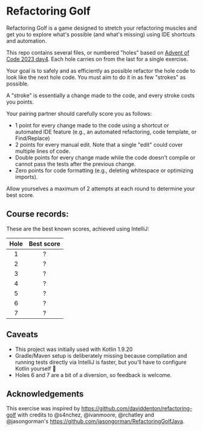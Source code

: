 # Refactoring Golf

Refactoring Golf is a game designed to stretch your refactoring muscles 
and get you to explore what's possible (and what's missing) using IDE shortcuts and automation.

This repo contains several files, or numbered "holes" based on [Advent of Code 2023 day4](https://adventofcode.com/2023/day/4). 
Each hole carries on from the last for a single exercise.

Your goal is to safely and as efficiently as possible refactor the hole code to look like the next hole code. 
You must aim to do it in as few "strokes" as possible.

A "stroke" is essentially a change made to the code, and every stroke costs you points.

Your pairing partner should carefully score you as follows:
- 1 point for every change made to the code using a shortcut or automated IDE feature (e.g., an automated refactoring, code template, or Find/Replace)
- 2 points for every manual edit. Note that a single "edit" could cover multiple lines of code.
- Double points for every change made while the code doesn't compile or cannot pass the tests after the previous change.
- Zero points for code formatting (e.g., deleting whitespace or optimizing imports).

Allow yourselves a maximum of 2 attempts at each round to determine your best score.

## Course records:
These are the best known scores, achieved using IntelliJ:

| Hole | Best score |
|:----:|:----------:|
|  1   |     ?      |
|  2   |     ?      |
|  3   |     ?      |
|  4   |     ?      |
|  5   |     ?      |
|  6   |     ?      |
|  7   |     ?      |

## Caveats
- This project was initially used with Kotlin 1.9.20
- Gradle/Maven setup is deliberately missing because compilation and running tests directly via IntelliJ is faster, 
  but you'll have to configure Kotlin yourself 🙈
- Holes 6 and 7 are a bit of a diversion, so feedback is welcome.

## Acknowledgements
This exercise was inspired by https://github.com/daviddenton/refactoring-golf with credits to @s4nchez, @ivanmoore, @rchatley and @jasongorman's https://github.com/jasongorman/RefactoringGolfJava.
